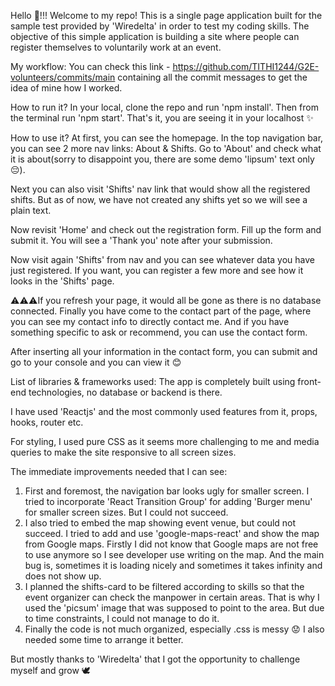 Hello 👋!!!
Welcome to my repo!
This is a single page application built for the sample test provided by 'Wiredelta' in order to test my coding skills. 
The objective of this simple application is building a site where people can register themselves to voluntarily work at an event.

My workflow:
You can check this link - https://github.com/TITHI1244/G2E-volunteers/commits/main containing all the commit messages to get the idea of mine how I worked.

How to run it?
In your local, clone the repo and run 'npm install'. Then from the terminal run 'npm start'. That's it, you are seeing it in your localhost ✨

How to use it?
At first, you can see the homepage. In the top navigation bar, you can see 2 more nav links: About & Shifts. Go to 'About' and check what it is about(sorry to disappoint you, there are some demo 'lipsum' text only 😔).

Next you can also visit 'Shifts' nav link that would show all the registered shifts. But as of now, we have not created any shifts yet so we will see a plain text.

Now revisit 'Home' and check out the registration form. Fill up the form and submit it. You will see a 'Thank you' note after your submission. 

Now visit again 'Shifts' from nav and you can see whatever data you have just registered.
If you want, you can register a few more and see how it looks in the 'Shifts' page. 

⚠️⚠️⚠️If you refresh your page, it would all be gone as there is no database connected.
Finally you have come to the contact part of the page, where you can see my contact info to directly contact me. And if you have something specific to ask or recommend, you can use the contact form. 

After inserting all your information in the contact form, you can submit and go to your console and you can view it 😊

List of libraries & frameworks used:
The app is completely built using front-end technologies, no database or backend is there.

I have used 'Reactjs' and the most commonly used features from it, props, hooks, router etc. 

For styling, I used pure CSS as it seems more challenging to me and media queries to make the site responsive to all screen sizes.

The immediate improvements needed that I can see:
1. First and foremost, the navigation bar looks ugly for smaller screen. I tried to incorporate 'React Transition Group' for adding 'Burger menu' for smaller screen sizes. But I could not succeed.
2. I also tried to embed the map showing event venue, but could not succeed. I tried to add and use 'google-maps-react' and show the map from Google maps. Firstly I did not know that Google maps are not free to use anymore so I see developer use writing on the map. And the main bug is, sometimes it is loading nicely and sometimes it takes infinity and does not show up.
3. I planned the shifts-card to be filtered according to skills so that the event organizer can check the manpower in certain areas. That is why I used the 'picsum' image that was supposed to point to the area. But due to time constraints, I could not manage to do it.
4. Finally the code is not much organized, especially .css is messy 😟 I also needed some time to arrange it better.

But mostly thanks to 'Wiredelta' that I got the opportunity to challenge myself and grow 🕊️